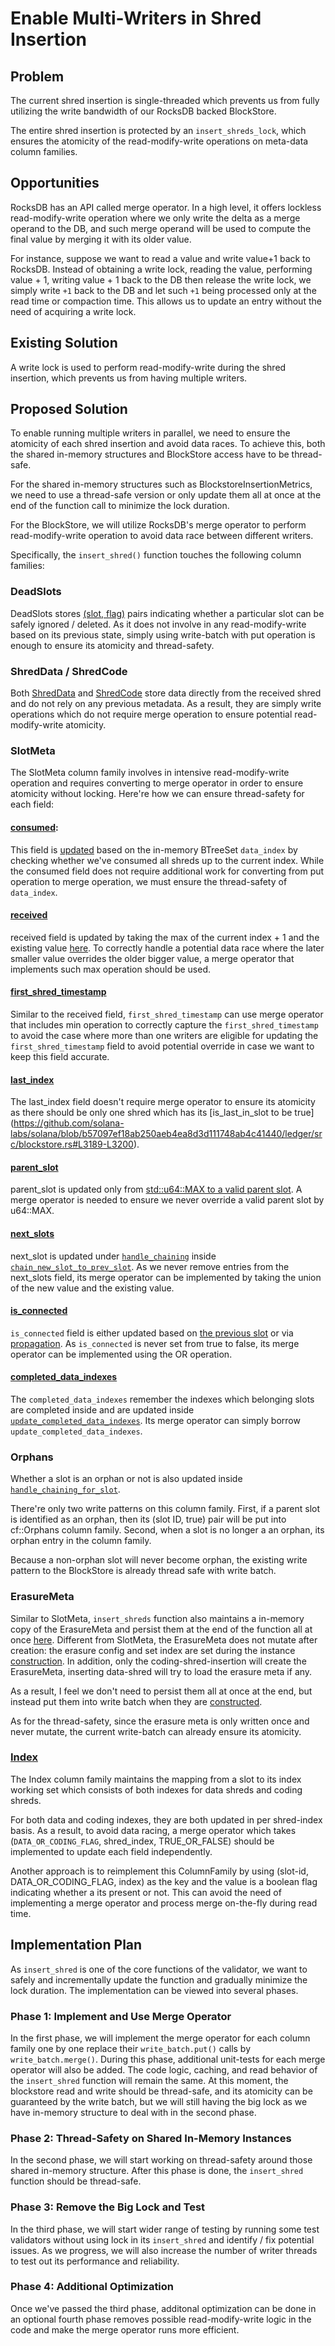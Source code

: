 # Enable Multi-Writers in Shred Insertion

## Problem
The current shred insertion is single-threaded which prevents us from fully
utilizing the write bandwidth of our RocksDB backed BlockStore.

The entire shred insertion is protected by an `insert_shreds_lock`, which
ensures the atomicity of the read-modify-write operations on meta-data
column families.

## Opportunities
RocksDB has an API called merge operator.  In a high level, it offers
lockless read-modify-write operation where we only write the delta
as a merge operand to the DB, and such merge operand will be used to
compute the final value by merging it with its older value.

For instance, suppose we want to read a value and write value+1 back
to RocksDB.  Instead of obtaining a write lock, reading the value,
performing value + 1, writing value + 1 back to the DB then release
the write lock, we simply write `+1` back to the DB and let such `+1`
being processed only at the read time or compaction time.  This allows
us to update an entry without the need of acquiring a write lock.

## Existing Solution
A write lock is used to perform read-modify-write during the shred insertion,
which prevents us from having multiple writers.

## Proposed Solution
To enable running multiple writers in parallel, we need to ensure the
atomicity of each shred insertion and avoid data races.  To achieve this,
both the shared in-memory structures and BlockStore access have to be
thread-safe.

For the shared in-memory structures such as BlockstoreInsertionMetrics,
we need to use a thread-safe version or only update them all at once
at the end of the function call to minimize the lock duration.

For the BlockStore, we will utilize RocksDB's merge operator to perform
read-modify-write operation to avoid data race between different writers.

Specifically, the `insert_shred()` function touches the following column
families:

### DeadSlots
DeadSlots stores [(slot, flag)](https://github.com/solana-labs/solana/blob/b57097ef18ab250aeb4ea8d3d111748ab4c41440/ledger/src/blockstore.rs#L1212)
pairs indicating whether a particular slot can be safely ignored / deleted.
As it does not involve in any read-modify-write based on its previous state,
simply using write-batch with put operation is enough to ensure its atomicity
and thread-safety.

### ShredData / ShredCode
Both [ShredData](https://github.com/solana-labs/solana/blob/b57097ef18ab250aeb4ea8d3d111748ab4c41440/ledger/src/blockstore.rs#L1473-L1478)
and [ShredCode](https://github.com/solana-labs/solana/blob/b57097ef18ab250aeb4ea8d3d111748ab4c41440/ledger/src/blockstore.rs#L1274)
store data directly from the received shred and do not rely on any previous
metadata.  As a result, they are simply write operations which do not require
merge operation to ensure potential read-modify-write atomicity.

### SlotMeta
The SlotMeta column family involves in intensive read-modify-write operation
and requires converting to merge operator in order to ensure atomicity without
locking.  Here're how we can ensure thread-safety for each field:

#### [consumed](https://github.com/solana-labs/solana/blob/b57097ef18ab250aeb4ea8d3d111748ab4c41440/ledger/src/blockstore_meta.rs#L17-L19):
This field is [updated](https://github.com/solana-labs/solana/blob/b57097ef18ab250aeb4ea8d3d111748ab4c41440/ledger/src/blockstore.rs#L1460-L1469)
based on the in-memory BTreeSet `data_index` by checking whether we've consumed
all shreds up to the current index.  While the consumed field does not require
additional work for converting from put operation to merge operation, we must
ensure the thread-safety of `data_index`.

#### [received](https://github.com/solana-labs/solana/blob/b57097ef18ab250aeb4ea8d3d111748ab4c41440/ledger/src/blockstore_meta.rs#L20-L23)
received field is updated by taking the max of the current index + 1 and the
existing value [here](https://github.com/solana-labs/solana/blob/b57097ef18ab250aeb4ea8d3d111748ab4c41440/ledger/src/blockstore.rs#L3180-L3182).
To correctly handle a potential data race where the later smaller value
overrides the older bigger value, a merge operator that implements such max
operation should be used.

#### [first_shred_timestamp](https://github.com/solana-labs/solana/blob/b57097ef18ab250aeb4ea8d3d111748ab4c41440/ledger/src/blockstore_meta.rs#L24-L25)
Similar to the received field, `first_shred_timestamp` can use merge operator
that includes min operation to correctly capture the `first_shred_timestamp` to
avoid the case where more than one writers are eligible for updating the
`first_shred_timestamp` field to avoid potential override in case we want to
keep this field accurate.

#### [last_index](https://github.com/solana-labs/solana/blob/b57097ef18ab250aeb4ea8d3d111748ab4c41440/ledger/src/blockstore_meta.rs#L26-L27)
The last_index field doesn't require merge operator to ensure its atomicity as
there should be only one shred which has its [is_last_in_slot to be true]
(https://github.com/solana-labs/solana/blob/b57097ef18ab250aeb4ea8d3d111748ab4c41440/ledger/src/blockstore.rs#L3189-L3200).

#### [parent_slot](https://github.com/solana-labs/solana/blob/b57097ef18ab250aeb4ea8d3d111748ab4c41440/ledger/src/blockstore_meta.rs#L28-L29)
parent_slot is updated only from [std::u64::MAX to a valid parent slot](https://github.com/solana-labs/solana/blob/b57097ef18ab250aeb4ea8d3d111748ab4c41440/ledger/src/blockstore.rs#L3251-L3253).
A merge operator is needed to ensure we never override a valid parent slot
by u64::MAX.

#### [next_slots](https://github.com/solana-labs/solana/blob/b57097ef18ab250aeb4ea8d3d111748ab4c41440/ledger/src/blockstore_meta.rs#L30-L32)
next_slot is updated under [`handle_chaining`](https://github.com/yhchiang-sol/solana/blob/b57097ef18ab250aeb4ea8d3d111748ab4c41440/ledger/src/blockstore.rs#L933)
inside [`chain_new_slot_to_prev_slot`](https://github.com/yhchiang-sol/solana/blob/b57097ef18ab250aeb4ea8d3d111748ab4c41440/ledger/src/blockstore.rs#L3543-L3550).
As we never remove entries from the next_slots field, its merge operator can be
implemented by taking the union of the new value and the existing value.

#### [is_connected](https://github.com/solana-labs/solana/blob/b57097ef18ab250aeb4ea8d3d111748ab4c41440/ledger/src/blockstore_meta.rs#L33-L35)
`is_connected` field is either updated based on
[the previous slot](https://github.com/solana-labs/solana/blob/b57097ef18ab250aeb4ea8d3d111748ab4c41440/ledger/src/blockstore.rs#L3535)
or via [propagation](https://github.com/solana-labs/solana/blob/b57097ef18ab250aeb4ea8d3d111748ab4c41440/ledger/src/blockstore.rs#L3469).
As `is_connected` is never set from true to false, its merge operator can be
implemented using the OR operation.

#### [completed_data_indexes](https://github.com/solana-labs/solana/blob/b57097ef18ab250aeb4ea8d3d111748ab4c41440/ledger/src/blockstore_meta.rs#L36-L37)
The `completed_data_indexes` remember the indexes which belonging slots
are completed inside and are updated inside
[`update_completed_data_indexes`](https://github.com/solana-labs/solana/blob/b57097ef18ab250aeb4ea8d3d111748ab4c41440/ledger/src/blockstore.rs#L3132-L3168).
Its merge operator can simply borrow `update_completed_data_indexes`.

### Orphans
Whether a slot is an orphan or not is also updated inside
[`handle_chaining_for_slot`](https://github.com/solana-labs/solana/blob/b57097ef18ab250aeb4ea8d3d111748ab4c41440/ledger/src/blockstore.rs#L3445-L3454).

There're only two write patterns on this column family.  First,
if a parent slot is identified as an orphan, then its (slot ID, true) pair
will be put into cf::Orphans column family.  Second, when a slot is no longer
a an orphan, its orphan entry in the column family.

Because a non-orphan slot will never become orphan, the existing write pattern
to the BlockStore is already thread safe with write batch.

### ErasureMeta
Similar to SlotMeta, `insert_shreds` function also maintains a in-memory copy
of the ErasureMeta and persist them at the end of the function all at
once [here](https://github.com/solana-labs/solana/blob/b57097ef18ab250aeb4ea8d3d111748ab4c41440/ledger/src/blockstore.rs#L942-L944).
Different from SlotMeta, the ErasureMeta does not mutate after creation:
the erasure config and set index are set during the instance
[construction](https://github.com/solana-labs/solana/blob/b57097ef18ab250aeb4ea8d3d111748ab4c41440/ledger/src/blockstore.rs#L1068-L1072).
In addition, only the coding-shred-insertion will create the ErasureMeta,
inserting data-shred will try to load the erasure meta if any.

As a result, I feel we don't need to persist them all at once at the end,
but instead put them into write batch when they are
[constructed](https://github.com/solana-labs/solana/blob/b57097ef18ab250aeb4ea8d3d111748ab4c41440/ledger/src/blockstore.rs#L1068-L1072).

As for the thread-safety, since the erasure meta is only written once and
never mutate, the current write-batch can already ensure its atomicity.

### [Index](https://github.com/solana-labs/solana/blob/b57097ef18ab250aeb4ea8d3d111748ab4c41440/ledger/src/blockstore_meta.rs#L40-L46)
The Index column family maintains the mapping from a slot to its index
working set which consists of both indexes for data shreds and coding
shreds.

For both data and coding indexes, they are both updated in per shred-index
basis.  As a result, to avoid data racing, a merge operator which takes
(`DATA_OR_CODING_FLAG`, shred_index, TRUE_OR_FALSE) should be implemented
to update each field independently.

Another approach is to reimplement this ColumnFamily by using
(slot-id, DATA_OR_CODING_FLAG, index) as the key and the value
is a boolean flag indicating whether a its present or not.  This
can avoid the need of implementing a merge operator and process
merge on-the-fly during read time.

## Implementation Plan
As `insert_shred` is one of the core functions of the validator, we want to
safely and incrementally update the function and gradually minimize the lock
duration.  The implementation can be viewed into several phases.

### Phase 1: Implement and Use Merge Operator
In the first phase, we will implement the merge operator for each column
family one by one replace their `write_batch.put()` calls by
`write_batch.merge()`.  During this phase, additional unit-tests for
each merge operator will also be added.  The code logic, caching, and
read behavior of the `insert_shred` function will remain the same.
At this moment, the blockstore read and write should be thread-safe,
and its atomicity can be guaranteed by the write batch, but we will
still having the big lock as we have in-memory structure to deal with
in the second phase.

### Phase 2: Thread-Safety on Shared In-Memory Instances
In the second phase, we will start working on thread-safety around those
shared in-memory structure.  After this phase is done, the `insert_shred`
function should be thread-safe.

### Phase 3: Remove the Big Lock and Test
In the third phase, we will start wider range of testing by running
some test validators without using lock in its `insert_shred` and
identify / fix potential issues.  As we progress, we will also increase
the number of writer threads to test out its performance and reliability.

### Phase 4: Additional Optimization
Once we've passed the third phase, additonal optimization can be done
in an optional fourth phase removes possible read-modify-write logic
in the code and make the merge operator runs more efficient.
